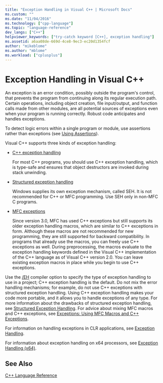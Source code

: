 ```yaml
---
title: "Exception Handling in Visual C++ | Microsoft Docs"
ms.custom: ""
ms.date: "11/04/2016"
ms.technology: ["cpp-language"]
ms.topic: "language-reference"
dev_langs: ["C++"]
helpviewer_keywords: ["try-catch keyword [C++], exception handling"]
ms.assetid: a6aa08de-669d-4ce8-9ec3-ec20d1354fcf
author: "mikeblome"
ms.author: "mblome"
ms.workload: ["cplusplus"]
---
```

# Exception Handling in Visual C++
An exception is an error condition, possibly outside the program's control, that prevents the program from continuing along its regular execution path. Certain operations, including object creation, file input/output, and function calls made from other modules, are all potential sources of exceptions even when your program is running correctly. Robust code anticipates and handles exceptions.  
  
 To detect logic errors within a single program or module, use assertions rather than exceptions (see [Using Assertions](/visualstudio/debugger/c-cpp-assertions)).  
  
 Visual C++ supports three kinds of exception handling:  
  
-   [C++ exception handling](../cpp/cpp-exception-handling.md)  
  
     For most C++ programs, you should use C++ exception handling, which is type-safe and ensures that object destructors are invoked during stack unwinding.  
  
-   [Structured exception handling](../cpp/structured-exception-handling-c-cpp.md)  
  
     Windows supplies its own exception mechanism, called SEH. It is not recommended for C++ or MFC programming. Use SEH only in non-MFC C programs.  
  
-   [MFC exceptions](../mfc/exception-handling-in-mfc.md)  
  
     Since version 3.0, MFC has used C++ exceptions but still supports its older exception handling macros, which are similar to C++ exceptions in form. Although these macros are not recommended for new programming, they are still supported for backward compatibility. In programs that already use the macros, you can freely use C++ exceptions as well. During preprocessing, the macros evaluate to the exception handling keywords defined in the Visual C++ implementation of the C++ language as of Visual C++ version 2.0. You can leave existing exception macros in place while you begin to use C++ exceptions.  
  
 Use the [/EH](../build/reference/eh-exception-handling-model.md) compiler option to specify the type of exception handling to use in a project; C++ exception handling is the default. Do not mix the error handling mechanisms; for example, do not use C++ exceptions with structured exception handling. Using C++ exception handling makes your code more portable, and it allows you to handle exceptions of any type. For more information about the drawbacks of structured exception handling, see [Structured Exception Handling](../cpp/structured-exception-handling-c-cpp.md). For advice about mixing MFC macros and C++ exceptions, see [Exceptions: Using MFC Macros and C++ Exceptions](../mfc/exceptions-using-mfc-macros-and-cpp-exceptions.md).  
  
 For information on handling exceptions in CLR applications, see [Exception Handling](../windows/exception-handling-cpp-component-extensions.md).  
  
 For information about exception handling on x64 processors, see [Exception Handling (x64)](../build/exception-handling-x64.md).  
  
## See Also  
 [C++ Language Reference](../cpp/cpp-language-reference.md)